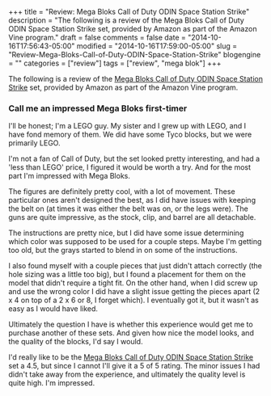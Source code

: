 +++
title = "Review: Mega Bloks Call of Duty ODIN Space Station Strike"
description = "The following is a review of the Mega Bloks Call of Duty ODIN Space Station Strike set, provided by Amazon as part of the Amazon Vine program."
draft = false
comments = false
date = "2014-10-16T17:56:43-05:00"
modified = "2014-10-16T17:59:00-05:00"
slug = "Review-Mega-Bloks-Call-of-Duty-ODIN-Space-Station-Strike"
blogengine = ""
categories = ["review"]
tags = ["review", "mega blok"]
+++

<div class="note"><p>The following is a review of the <a href="http://www.amazon.com/gp/product/B00J05N0BM?tag=strivinglifen-20" rel="external">Mega Bloks Call of Duty ODIN Space Station Strike</a> set, provided by Amazon as part of the Amazon Vine program.</p></div>

<h3>Call me an impressed Mega Bloks first-timer</h3>

<p>I'll be honest; I'm a LEGO guy. My sister and I grew up with LEGO, and I have fond memory of them. We did have some Tyco blocks, but we were primarily LEGO.</p>

<p>I'm not a fan of Call of Duty, but the set looked pretty interesting, and had a 'less than LEGO' price, I figured it would be worth a try. And for the most part I'm impressed with Mega Bloks.</p>

<p>The figures are definitely pretty cool, with a lot of movement. These particular ones aren't designed the best, as I did have issues with keeping the belt on (at times it was either the belt was on, or the legs were). The guns are quite impressive, as the stock, clip, and barrel are all detachable.</p>

<p>The instructions are pretty nice, but I did have some issue determining which color was supposed to be used for a couple steps. Maybe I'm getting too old, but the grays started to blend in on some of the instructions.</p>

<p>I also found myself with a couple pieces that just didn't attach correctly (the hole sizing was a little too big), but I found a placement for them on the model that didn't require a tight fit. On the other hand, when I did screw up and use the wrong color I did have a slight issue getting the pieces apart (2 x 4 on top of a 2 x 6 or 8, I forget which). I eventually got it, but it wasn't as easy as I would have liked.</p>

<p>Ultimately the question I have is whether this experience would get me to purchase another of these sets. And given how nice the model looks, and the quality of the blocks, I'd say I would.</p>

<p>I'd really like to be the <a href="http://www.amazon.com/gp/product/B00J05N0BM?tag=strivinglifen-20" rel="external">Mega Bloks Call of Duty ODIN Space Station Strike</a> set a 4.5, but since I cannot I'll give it a 5 of 5 rating. The minor issues I had didn't take away from the experience, and ultimately the quality level is quite high. I'm impressed.</p>
